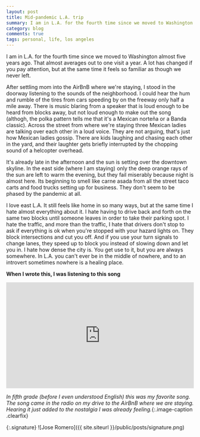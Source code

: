 ```yaml
---
layout: post
title: Mid-pandemic L.A. trip
summary: I am in L.A. for the fourth time since we moved to Washington almost five years ago. That almost averages out to one visit a year. A lot has changed if you pay attention, but at the same time it feels so familiar as if I haven't been gone.
category: blog
comments: true
tags: personal, life, los angeles
---
```


I am in L.A. for the fourth time since we moved to Washington almost five years ago. That almost averages out to one visit a year. A lot has changed if you pay attention, but at the same time it feels so familiar as though we never left.

After settling mom into the AirBnB where we're staying, I stood in the doorway listening to the sounds of the neighborhood. I could hear the hum and rumble of the tires from cars speeding by on the freeway only half a mile away. There is music blaring from a speaker that is loud enough to be heard from blocks away, but not loud enough to make out the song (althogh, the polka pattern tells me that it's a Mexican norteña or a Banda classic). Across the street from where we're staying three Mexican ladies are talking over each other in a loud voice. They are not arguing, that's just how Mexican ladies gossip. There are kids laughing and chasing each other in the yard, and their laughter gets briefly interrupted by the chopping sound of a helcopter overhead. 

It's already late in the afternoon and the sun is setting over the downtown skyline. In the east side (where I am staying) only the deep orange rays of the sun are left to warm the evening, but they fail miserably because night is almost here. Its beginning to smell like carne asada from all the street taco carts and food trucks setting up for business. They don't seem to be phased by the pandemic at all.

I love east L.A. It still feels like home in so many ways, but at the same time I hate almost everything about it. I hate having to drive back and forth on the same two blocks until someone leaves in order to take their parking spot. I hate the traffic, and more than the traffic, I hate that drivers don't stop to ask if everything is ok when you're stopped with your hazard lights on. They block intersections and cut you off. And if you use your turn signals to change lanes, they speed up to block you instead of slowing down and let you in. I hate how dense the city is. You get use to it, but you are always somewhere. In L.A. you can't ever be in the middle of nowhere, and to an introvert sometimes nowhere is a healing place.

**When I wrote this, I was listening to this song**
 <style>.embed-container { position: relative; padding-bottom: 56.25%; height: 0; overflow: hidden; max-width: 100%; } .embed-container iframe, .embed-container object, .embed-container embed { position: absolute; top: 0; left: 0; width: 100%; height: 100%; }</style>
<div class='embed-container'><iframe src='https://www.youtube.com/embed/74mL5f7tr5w?rel=0&amp;t=20s&amp;showinfo=0' frameborder='0' allowfullscreen></iframe></div>

*In fifth grade (before I even understood English) this was my favorite song. The song came in the radio on my drive to the AirBnB where we are staying. Hearing it just added to the nostalgia I was already feeling.*{:.image-caption .clearfix}

{:.signature}
![Jose Romero]({{ site.siteurl }}/public/posts/signature.png)
